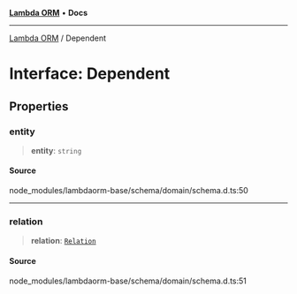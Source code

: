 [**Lambda ORM**](../README.md) • **Docs**

***

[Lambda ORM](../README.md) / Dependent

# Interface: Dependent

## Properties

### entity

> **entity**: `string`

#### Source

node\_modules/lambdaorm-base/schema/domain/schema.d.ts:50

***

### relation

> **relation**: [`Relation`](Relation.md)

#### Source

node\_modules/lambdaorm-base/schema/domain/schema.d.ts:51
